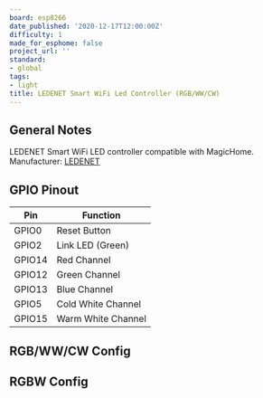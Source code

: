 ```yaml
---
board: esp8266
date_published: '2020-12-17T12:00:00Z'
difficulty: 1
made_for_esphome: false
project_url: ''
standard:
- global
tags:
- light
title: LEDENET Smart WiFi Led Controller (RGB/WW/CW)
---
```


## General Notes

LEDENET Smart WiFi LED controller compatible with MagicHome.
Manufacturer: [LEDENET](http://www.ledenet.com/products/smart-wifi-led-controller-5-channels-control-4a5ch-cwww-rgb-rgbw-rgbww-led-light-timer-music-group-sync-controller/)

## GPIO Pinout

| Pin    | Function           |
| ------ | ------------------ |
| GPIO0  | Reset Button       |
| GPIO2  | Link LED (Green)   |
| GPIO14 | Red Channel        |
| GPIO12 | Green Channel      |
| GPIO13 | Blue Channel       |
| GPIO5  | Cold White Channel |
| GPIO15 | Warm White Channel |

## RGB/WW/CW Config

## RGBW Config